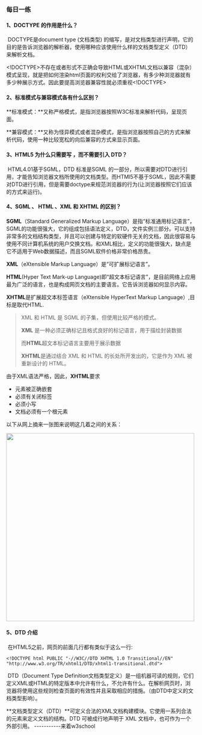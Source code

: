 ### 每日一练

#### 1、DOCTYPE 的作用是什么？

​		DOCTYPE是document type (文档类型) 的缩写，是对文档类型进行声明，它的目的是告诉浏览器的解析器，使用哪种应该使用什么样的文档类型定义（DTD）来解析文档。

​		<!DOCTYPE>不存在或者形式不正确会导致HTML或XHTML文档以兼容（混杂）模式呈现，就是把如何渲染html页面的权利交给了浏览器，有多少种浏览器就有多少种展示方式。因此要提高浏览器兼容性就必须重视<!DOCTYPE>

#### 2、标准模式与兼容模式各有什么区别？

​		**标准模式：**又称严格模式，是指浏览器按照W3C标准来解析代码，呈现页面。

​		**兼容模式：**又称为怪异模式或者混杂模式，是指浏览器按照自己的方式来解析代码，使用一种比较宽松的向后兼容的方式来显示页面。

#### 3、HTML5 为什么只需要写 <!DOCTYPE HTML>，而不需要引入 DTD？

​		HTML4.01基于SGML，DTD 标准是SGML 的一部分，所以需要对DTD进行引用，才能告知浏览器文档所使用的文档类型。而HTMl5不基于SGML，因此不需要对DTD进行引用，但是需要doctype来规范浏览器的行为(让浏览器按照它们应该的方式来运行)。

#### 4、SGML 、 HTML 、XML 和 XHTML 的区别？

**SGML**（Standard Generalized Markup Language）是指“标准通用标记语言”，SGML的功能很强大，它的组成包括语法定义，DTD，文件实例三部分。可以支持非常多的文档结构类型，并且可以创建与特定的软硬件无关的文档，因此很容易与使用不同计算机系统的用户交换文档。和XML相比，定义的功能很强大，缺点是它不适用于Web数据描述，而且SGML软件价格非常价格昂贵。

**XML**（eXtensible Markup Language）是“可扩展标记语言”。

**HTML**(Hyper Text Mark-up Language)即“超文本标记语言”，是目前网络上应用最为广泛的语言，也是构成网页文档的主要语言。它告诉浏览器如何显示内容。

**XHTML**是扩展超文本标签语言（eXtensible HyperText Markup Language）,目标是取代HTML.

>  XML 和 HTML 是 SGML 的子集，但使用比较严格的模式。
>
> **XML** 是一种必须正确标记且格式良好的标记语言，用于描绘封装数据
>
> 而**HTML**超文本标记语言主要用于展示数据
>
>  **XHTML**是通过结合 XML 和 HTML 的长处所开发出的，它是作为 XML 被重新设计的 HTML。

由于XML语法严格，因此，**XHTML**要求

- 元素被正确嵌套
- 必须有关闭标签
- 必须小写
- 文档必须有一个根元素

以下从网上摘来一张图来说明这几着之间的关系：

<img src="/Users/baoguomei/kkb/frontEnd/images/SGML、XML、HTML、XHTML.jpg" width = "500" />

#### 5、DTD 介绍

​		在HTML5之前，网页的前面几行都有类似于这么一行:

```
<!DOCTYPE html PUBLIC "-//W3C//DTD XHTML 1.0 Transitional//EN" "http://www.w3.org/TR/xhtml1/DTD/xhtml1-transitional.dtd">
```

​		DTD（Document Type Definition文档类型定义）是一组机器可读的规则，它们定义XML或HTML的特定版本中允许有什么，不允许有什么。在解析网页时，浏览器将使用这些规则检查页面的有效性并且采取相应的措施。（由DTD中定义的文档类型影响）。

​		**文档类型定义（DTD）**可定义合法的XML文档构建模块。它使用一系列合法的元素来定义文档的结构。DTD 可被成行地声明于 XML 文档中，也可作为一个外部引用。      -----------来着w3school